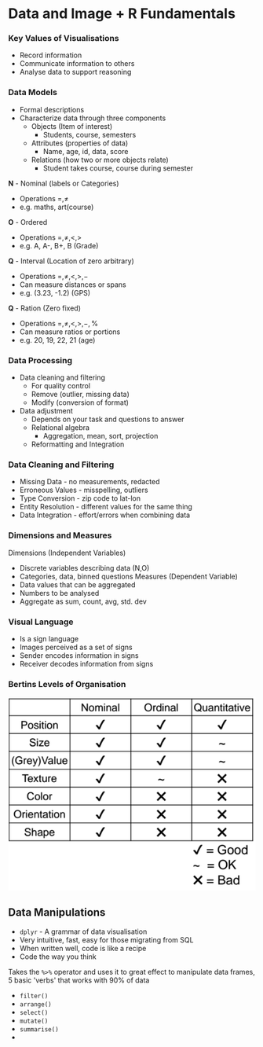 # Data and Image + R Fundamentals

### Key Values of Visualisations
- Record information
- Communicate information to others
- Analyse data to support reasoning

### Data Models
- Formal descriptions
- Characterize data through three components
	- Objects (Item of interest)
		- Students, course, semesters
	- Attributes (properties of data)
		- Name, age, id, data, score
	- Relations (how two or more objects relate)
		- Student takes course, course during semester


**N** - Nominal (labels or Categories)
- Operations $=, \ne$ 
- e.g. maths, art(course)

**O** - Ordered
- Operations  $=, \ne, <, >$ 
- e.g. A, A-, B+, B (Grade)

**Q** - Interval (Location of zero arbitrary)
- Operations  $=, \ne, <, >, -$ 
- Can measure distances or spans
- e.g. (3.23, -1.2) (GPS)

**Q** - Ration (Zero fixed)
- Operations  $=, \ne, <, >, -, \%$ 
- Can measure ratios or portions
- e.g. 20, 19, 22, 21 (age)

### Data Processing
- Data cleaning and filtering
	- For quality control
	- Remove (outlier, missing data)
	- Modify (conversion of format)
- Data adjustment
	- Depends on your task and questions to answer
	- Relational algebra
		- Aggregation, mean, sort, projection
	- Reformatting and Integration

### Data Cleaning and Filtering
- Missing Data - no measurements, redacted
- Erroneous Values - misspelling, outliers
- Type Conversion - zip code to lat-lon
- Entity Resolution - different values for the same thing
- Data Integration - effort/errors when combining data

### Dimensions and Measures
Dimensions (Independent Variables)
- Discrete variables describing data (N,O)
- Categories, data, binned questions
Measures (Dependent Variable)
- Data values that can be aggregated
- Numbers to be analysed
- Aggregate as sum, count, avg, std. dev

### Visual Language
- Is a sign language
- Images perceived as a set of signs
- Sender encodes information in signs
- Receiver decodes information from signs

### Bertins Levels of Organisation
![](../_resources/3021_02.png)

## Data Manipulations
- `dplyr` - A grammar of data visualisation
- Very intuitive, fast, easy for those migrating from SQL
- When written well, code is like a recipe
- Code the way you think

Takes the `%>%` operator and uses it to great effect to manipulate data frames, 5 basic 'verbs' that works with 90% of data
- `filter()`
- `arrange()`
- `select()`
- `mutate()`
- `summarise()`
- 